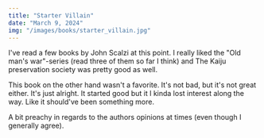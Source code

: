 ```yaml
---
title: "Starter Villain"
date: "March 9, 2024"
img: "/images/books/starter_villain.jpg"
---
```


I've read a few books by John Scalzi at this point. 
I really liked the "Old man's war"-series (read three of them so far I think) and The Kaiju preservation society was pretty good as well.

This book on the other hand wasn't a favorite. It's not bad, but it's not great either. It's just alright.
It started good but it I kinda lost interest along the way.
Like it should've been something more.

A bit preachy in regards to the authors opinions at times (even though I generally agree).